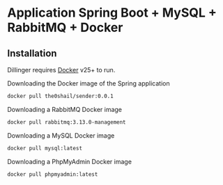 # Application Spring Boot + MySQL + RabbitMQ + Docker

## Installation

Dillinger requires [Docker](https://www.docker.com/) v25+ to run.

Downloading the Docker image of the Spring application
```sh
docker pull the0shail/sender:0.0.1
```

Downloading a RabbitMQ Docker image
```sh
docker pull rabbitmq:3.13.0-management
```

Downloading a MySQL Docker image
```sh
docker pull mysql:latest
```

Downloading a PhpMyAdmin Docker image
```sh
docker pull phpmyadmin:latest
```
